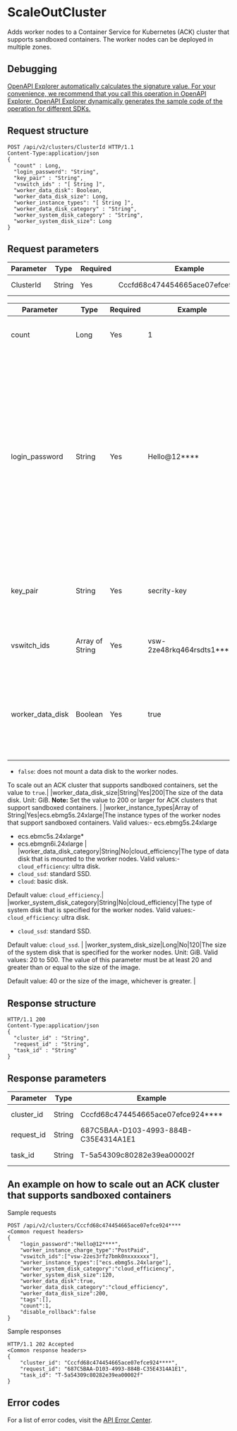 # ScaleOutCluster

Adds worker nodes to a Container Service for Kubernetes \(ACK\) cluster that supports sandboxed containers. The worker nodes can be deployed in multiple zones.

## Debugging

[OpenAPI Explorer automatically calculates the signature value. For your convenience, we recommend that you call this operation in OpenAPI Explorer. OpenAPI Explorer dynamically generates the sample code of the operation for different SDKs.](https://api.aliyun.com/#product=CS&api=CreateCluster&type=ROA&version=2015-12-15)

## Request structure

```
POST /api/v2/clusters/ClusterId HTTP/1.1
Content-Type:application/json
{
  "count" : Long,
  "login_password": "String",
  "key_pair" : "String",
  "vswitch_ids" : "[ String ]",
  "worker_data_disk": Boolean,
  "worker_data_disk_size": Long,
  "worker_instance_types": "[ String ]",
  "worker_data_disk_category" : "String",
  "worker_system_disk_category" : "String",
  "worker_system_disk_size": Long
} 
```

## Request parameters

|Parameter|Type|Required|Example|Description|
|---------|----|--------|-------|-----------|
|ClusterId|String|Yes|Cccfd68c474454665ace07efce924\*\*\*\*|The ID of the cluster. |

|Parameter|Type|Required|Example|Description|
|---------|----|--------|-------|-----------|
|count|Long|Yes|1|The number of worker nodes that you want to add.|
|login\_password|String|Yes|Hello@12\*\*\*\*|The password for Secure Shell \(SSH\). You must set this parameter or the `key_pair` parameter. The password must be 8 to 30 characters in length, and must contain at least three of the following character types: uppercase letters, lowercase letters, digits, and special characters.|
|key\_pair|String|Yes|secrity-key|The name of the key pair. You must set this parameter or the `login_password` parameter.|
|vswitch\_ids|Array of String|Yes|vsw-2ze48rkq464rsdts1\*\*\*\*"|The IDs of the vSwitches that are specified for the worker nodes.|
|worker\_data\_disk|Boolean|Yes|true|Specify whether to mount a data disk to the worker nodes. Valid values:-   `true`: mounts a data disk to the worker nodes.
-   `false`: does not mount a data disk to the worker nodes.

 To scale out an ACK cluster that supports sandboxed containers, set the value to `true`.|
|worker\_data\_disk\_size|String|Yes|200|The size of the data disk. Unit: GiB. **Note:** Set the value to 200 or larger for ACK clusters that support sandboxed containers. |
|worker\_instance\_types|Array of String|Yes|ecs.ebmg5s.24xlarge|The instance types of the worker nodes that support sandboxed containers. Valid values:-   ecs.ebmg5s.24xlarge
-   ecs.ebmc5s.24xlarge\*
-   ecs.ebmgn6i.24xlarge |
|worker\_data\_disk\_category|String|No|cloud\_efficiency|The type of data disk that is mounted to the worker nodes. Valid values:-   `cloud_efficiency`: ultra disk.
-   `cloud_ssd`: standard SSD.
-   `cloud`: basic disk.

Default value: `cloud_efficiency`.|
|worker\_system\_disk\_category|String|No|cloud\_efficiency|The type of system disk that is specified for the worker nodes. Valid values:-   `cloud_efficiency`: ultra disk.
-   `cloud_ssd`: standard SSD.

Default value: `cloud_ssd`. |
|worker\_system\_disk\_size|Long|No|120|The size of the system disk that is specified for the worker nodes. Unit: GiB. Valid values: 20 to 500. The value of this parameter must be at least 20 and greater than or equal to the size of the image.

Default value: 40 or the size of the image, whichever is greater. |

## Response structure

```
HTTP/1.1 200
Content-Type:application/json
{
  "cluster_id" : "String",
  "request_id" : "String",
  "task_id" : "String"
}
```

## Response parameters

|Parameter|Type|Example|Description|
|---------|----|-------|-----------|
|cluster\_id|String|Cccfd68c474454665ace07efce924\*\*\*\*|The ID of the cluster.|
|request\_id|String|687C5BAA-D103-4993-884B-C35E4314A1E1|The ID of the request.|
|task\_id|String|T-5a54309c80282e39ea00002f|The ID of the task.|

## An example on how to scale out an ACK cluster that supports sandboxed containers

Sample requests

```
POST /api/v2/clusters/Cccfd68c474454665ace07efce924**** 
<Common request headers>
{
    "login_password":"Hello@12****",
    "worker_instance_charge_type":"PostPaid",
    "vswitch_ids":["vsw-2zes3rfz7bmk0nxxxxxxx"],
    "worker_instance_types":["ecs.ebmg5s.24xlarge"],
    "worker_system_disk_category":"cloud_efficiency",
    "worker_system_disk_size":120,
    "worker_data_disk":true,
    "worker_data_disk_category":"cloud_efficiency",
    "worker_data_disk_size":200,
    "tags":[],
    "count":1,
    "disable_rollback":false
}
```

Sample responses

```
HTTP/1.1 202 Accepted
<Common response headers>
{
    "cluster_id": "Cccfd68c474454665ace07efce924****",
    "request_id": "687C5BAA-D103-4993-884B-C35E4314A1E1",
    "task_id": "T-5a54309c80282e39ea00002f"
}
```

## Error codes

For a list of error codes, visit the [API Error Center](https://error-center.alibabacloud.com/status/product/CS).

